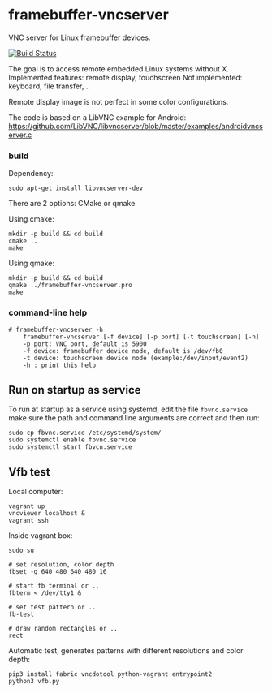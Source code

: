 # framebuffer-vncserver

VNC server for Linux framebuffer devices.

[![Build Status](https://travis-ci.org/ponty/framebuffer-vncserver.svg?branch=master)](https://travis-ci.org/ponty/framebuffer-vncserver)

The goal is to access remote embedded Linux systems without X.
Implemented features: remote display, touchscreen
Not implemented: keyboard, file transfer, ..

Remote display image is not perfect in some color configurations.

The code is based on a LibVNC example for Android:
https://github.com/LibVNC/libvncserver/blob/master/examples/androidvncserver.c

### build

Dependency:

	sudo apt-get install libvncserver-dev

There are 2 options: CMake or qmake

Using cmake:

	mkdir -p build && cd build
	cmake ..
	make
	
Using qmake:

	mkdir -p build && cd build
	qmake ../framebuffer-vncserver.pro
	make

 

### command-line help 

	# framebuffer-vncserver -h
        framebuffer-vncserver [-f device] [-p port] [-t touchscreen] [-h]
        -p port: VNC port, default is 5900
        -f device: framebuffer device node, default is /dev/fb0
        -t device: touchscreen device node (example:/dev/input/event2)
        -h : print this help
 
## Run on startup as service

To run at startup as a service using systemd, edit the file `fbvnc.service` make sure the path and command line arguments are correct and then run:

```shell
sudo cp fbvnc.service /etc/systemd/system/
sudo systemctl enable fbvnc.service
sudo systemctl start fbvcn.service
```

## Vfb test

Local computer:
	
	vagrant up
	vncviewer localhost &
	vagrant ssh

Inside vagrant box:

	sudo su
	
	# set resolution, color depth
    fbset -g 640 480 640 480 16
	
	# start fb terminal or ..
    fbterm < /dev/tty1 &

	# set test pattern or ..
	fb-test

	# draw random rectangles or ..
	rect
	

Automatic test, generates patterns with different resolutions and color depth:
	
	pip3 install fabric vncdotool python-vagrant entrypoint2
	python3 vfb.py
